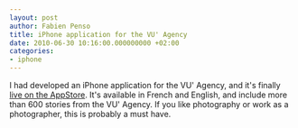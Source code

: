 ```yaml
---
layout: post
author: Fabien Penso
title: iPhone application for the VU' Agency
date: 2010-06-30 10:16:00.000000000 +02:00
categories:
- iphone
---
```

I had developed an iPhone application for the VU' Agency, and it's finally <a
href="http://bit.ly/a4HuzQ">live on the AppStore</a>. It's available in French
and English, and include more than 600 stories from the VU' Agency. If you like
photography or work as a photographer, this is probably a must have.
